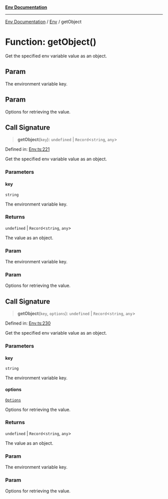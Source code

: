 [**Env Documentation**](../../README.md)

***

[Env Documentation](../../README.md) / [Env](../README.md) / getObject

# Function: getObject()

Get the specified env variable value as an object.

## Param

The environment variable key.

## Param

Options for retrieving the value.

## Call Signature

> **getObject**(`key`): `undefined` \| `Record`\<`string`, `any`\>

Defined in: [Env.ts:221](https://github.com/stonemjs/env/blob/0f18502ac1c79248db96a2e62a62648f583cf9e8/src/Env.ts#L221)

Get the specified env variable value as an object.

### Parameters

#### key

`string`

The environment variable key.

### Returns

`undefined` \| `Record`\<`string`, `any`\>

The value as an object.

### Param

The environment variable key.

### Param

Options for retrieving the value.

## Call Signature

> **getObject**(`key`, `options`): `undefined` \| `Record`\<`string`, `any`\>

Defined in: [Env.ts:230](https://github.com/stonemjs/env/blob/0f18502ac1c79248db96a2e62a62648f583cf9e8/src/Env.ts#L230)

Get the specified env variable value as an object.

### Parameters

#### key

`string`

The environment variable key.

#### options

[`Options`](../../declarations/interfaces/Options.md)

Options for retrieving the value.

### Returns

`undefined` \| `Record`\<`string`, `any`\>

The value as an object.

### Param

The environment variable key.

### Param

Options for retrieving the value.
